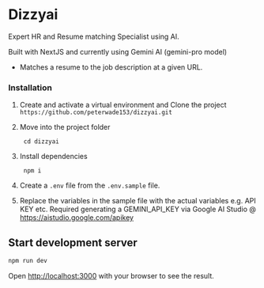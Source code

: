# Dizzyai

Expert HR and Resume matching Specialist using AI. 

Built with NextJS and currently using Gemini AI (gemini-pro model)

- Matches a resume to the job description at a given URL.


### Installation

1. Create and activate a virtual environment and Clone the project `https://github.com/peterwade153/dizzyai.git`

2. Move into the project folder
   ```
    cd dizzyai
   ```

3. Install dependencies 
   ```
    npm i
   ```

4. Create a `.env` file from the `.env.sample` file. 

5. Replace the variables in the sample file with the actual variables e.g. API KEY etc. Required generating a GEMINI_API_KEY via Google AI Studio @ https://aistudio.google.com/apikey


## Start development server
```bash
npm run dev
```

Open [http://localhost:3000](http://localhost:3000) with your browser to see the result.

